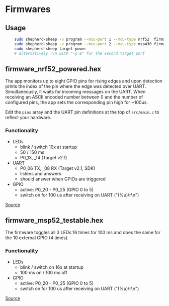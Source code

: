 # Firmwares

## Usage

```Bash
	sudo shepherd-sheep -v program --mcu-port 1 --mcu-type nrf52  firmware_nrf52_testable.hex
	sudo shepherd-sheep -v program --mcu-port 2 --mcu-type msp430 firmware_msp430_testable.hex
	sudo shepherd-sheep target-power
	# alternatively run with "-p B" for the second target port
```


## firmware_nrf52_powered.hex

The app monitors up to eight GPIO pins for rising edges and upon detection prints the index of the pin where the edge was detected over UART. Simultaneously, it waits for incoming messages on the UART. When receiving an ASCII encoded number between 0 and the number of configured pins, the app sets the corresponding pin high for ~100us.

Edit the `pins` array and the UART pin definitions at the top of `src/main.c` to reflect your hardware.

### Functionality

- LEDs
	- blink / switch 10x at startup
	- 50 / 150 ms
	- P0_13, _14 (Target v2.1)
- UART
	- P0_06 TX, _08 RX (Target v2.1, SDK)
	- listens and answers
	- should answer when GPIOs are triggered
- GPIO
	- active: P0_20 - P0_25 (GPIO 0 to 5)
	- switch on for 100 us after receiving on UART ("(%u)\r\n")

[Source](https://github.com/orgua/shepherd-targets/tree/main/nrf52_testable)

## firmware_msp52_testable.hex

The firmware toggles all 3 LEDs 16 times for 100 ms and does the same for the 10 external GPIO (4 times).

### Functionality

- LEDs
    - blink / switch on 16x at startup
    - 100 ms on / 100 ms off
- GPIO
    - active: P0_20 - P0_25 (GPIO 0 to 5)
    - switch on for 100 us after receiving on UART ("(%u)\r\n")

[Source](https://github.com/orgua/shepherd-targets/tree/main/msp430_testable)
